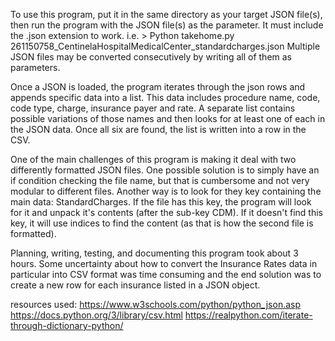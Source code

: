To use this program, put it in the same directory as your target JSON file(s), then run the program with the JSON file(s) as the parameter. It must include the .json extension to work.
i.e. > Python takehome.py 261150758_CentinelaHospitalMedicalCenter_standardcharges.json
Multiple JSON files may be converted consecutively by writing all of them as parameters.

Once a JSON is loaded, the program iterates through the json rows and appends specific data into a list. This data includes procedure name, code, code type, charge, insurance payer and rate. A separate list contains possible variations of those names and then looks for at least one of each in the JSON data. Once all six are found, the list is written into a row in the CSV.

One of the main challenges of this program is making it deal with two differently formatted JSON files. One possible solution is to simply have an if condition checking the file name, but that is cumbersome and not very modular to different files. Another way is to look for they key containing the main data: StandardCharges. If the file has this key, the program will look for it and unpack it's contents (after the sub-key CDM). If it doesn't find this key, it will use indices to find the content (as that is how the second file is formatted).

Planning, writing, testing, and documenting this program took about 3 hours. Some uncertainty about how to convert the Insurance Rates data in particular into CSV format was time consuming and the end solution was to create a new row for each insurance listed in a JSON object.

resources used:
https://www.w3schools.com/python/python_json.asp
https://docs.python.org/3/library/csv.html
https://realpython.com/iterate-through-dictionary-python/
